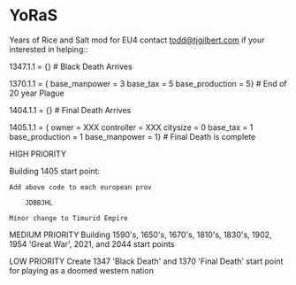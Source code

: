 # YoRaS
Years of Rice and Salt mod for EU4
contact todd@tjgilbert.com if your interested in helping::

1347.1.1 = {} # Black Death Arrives
		
1370.1.1 = { 	base_manpower = 3 
		base_tax = 5
		base_production = 5} # End of 20 year Plague
		
1404.1.1 = {} # Final Death Arrives


1405.1.1 = {	owner = XXX
		controller = XXX
		citysize = 0 
		base_tax = 1 
		base_production = 1
		base_manpower = 1} # Final Death is complete

HIGH PRIORITY 

Building 1405 start point:

	Add above code to each european prov

		JDBBJHL

	Minor change to Timurid Empire

MEDIUM PRIORITY
Building 1590's, 1650's, 1670's, 1810's, 1830's, 1902, 1954 'Great War', 2021, and 2044 start points


LOW PRIORITY
Create 1347 'Black Death' and 1370 'Final Death' start point for playing as a doomed western nation

